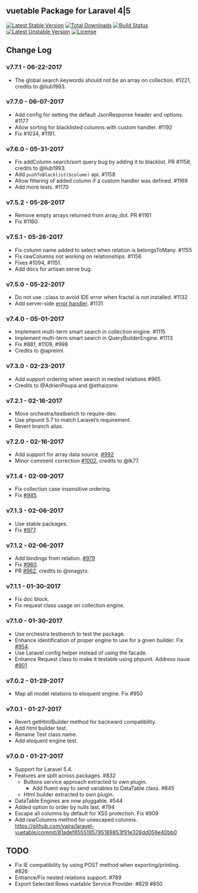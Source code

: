 ## vuetable Package for Laravel 4|5

[![Latest Stable Version](https://poser.pugx.org/yajra/laravel-vuetable-oracle/v/stable.png)](https://packagist.org/packages/yajra/laravel-vuetable-oracle)
[![Total Downloads](https://poser.pugx.org/yajra/laravel-vuetable-oracle/downloads.png)](https://packagist.org/packages/yajra/laravel-vuetable-oracle)
[![Build Status](https://travis-ci.org/yajra/laravel-vuetable.png?branch=master)](https://travis-ci.org/yajra/laravel-vuetable)
[![Latest Unstable Version](https://poser.pugx.org/yajra/laravel-vuetable-oracle/v/unstable.svg)](https://packagist.org/packages/yajra/laravel-vuetable-oracle)
[![License](https://poser.pugx.org/yajra/laravel-vuetable-oracle/license.svg)](https://packagist.org/packages/yajra/laravel-vuetable-oracle)

## Change Log

### v7.7.1 - 06-22-2017
- The global search keywords should not be an array on collection. #1221, credits to @liub1993.

### v7.7.0 - 06-07-2017
- Add config for setting the default JsonResponse header and options. #1177
- Allow sorting for blacklisted columns with custom handler. #1192
- Fix #1034, #1191.

### v7.6.0 - 05-31-2017
- Fix addColumn search/sort query bug by adding it to blacklist. PR #1158, credits to @liub1993.
- Add `pushToBlacklist($column)` api. #1158
- Allow filtering of added column if a custom handler was defined. #1169
- Add more tests. #1170

### v7.5.2 - 05-26-2017
- Remove empty arrays returned from array_dot. PR #1161
- Fix #1160.

### v7.5.1 - 05-26-2017
- Fix column name added to select when relation is belongsToMany. #1155
- Fix rawColumns not working on relationships. #1156
- Fixes #1094, #1151.
- Add docs for artisan serve bug.

### v7.5.0 - 05-22-2017
- Do not use ::class to avoid IDE error when fractal is not installed. #1132
- Add server-side [error handler](https://yajrabox.com/docs/laravel-vuetable/7.0/error-handler). #1131

### v7.4.0 - 05-01-2017
- Implement multi-term smart search in collection engine. #1115
- Implement multi-term smart search in QueryBuilderEngine. #1113
- Fix #881, #1109, #998
- Credits to @apreiml.

### v7.3.0 - 02-23-2017
- Add support ordering when search in nested relations #965.
- Credits to @AdrienPoupa and @ethaizone.

### v7.2.1 - 02-16-2017
- Move orchestra/testbench to require-dev.
- Use phpunit 5.7 to match Laravel’s requirement.
- Revert branch alias.

### v7.2.0 - 02-16-2017
- Add support for array data source. [#992](https://github.com/yajra/laravel-vuetable/pull/992)
- Minor comment correction [#1002](https://github.com/yajra/laravel-vuetable/pull/1002), credits to @lk77.

### v7.1.4 - 02-09-2017
- Fix collection case insensitive ordering.
- Fix [#945](https://github.com/yajra/laravel-vuetable/issues/945).

### v7.1.3 - 02-06-2017
- Use stable packages. 
- Fix [#977](https://github.com/yajra/laravel-vuetable/issues/977).

### v7.1.2 - 02-06-2017
- Add bindings from relation. [#979](https://github.com/yajra/laravel-vuetable/pull/979)
- Fix [#960](https://github.com/yajra/laravel-vuetable/issues/960).
- PR [#962](https://github.com/yajra/laravel-vuetable/pull/962), credits to @snagytx.

### v7.1.1 - 01-30-2017
- Fix doc block.
- Fix request class usage on collection engine.

### v7.1.0 - 01-30-2017
- Use orchestra testbench to test the package.
- Enhance identification of proper engine to use for a given builder. Fix [#954](https://github.com/yajra/laravel-vuetable/issues/954).
- Use Laravel config helper instead of using the facade.
- Enhance Request class to make it testable using phpunit. Address issue [#901](https://github.com/yajra/laravel-vuetable/issues/901)

### v7.0.2 - 01-29-2017
- Map all model relations to eloquent engine. Fix #950

### v7.0.1 - 01-27-2017
- Revert getHtmlBuilder method for backward compatibility.
- Add html builder test.
- Rename Test class name.
- Add eloquent engine test.

### v7.0.0 - 01-27-2017
- Support for Laravel 5.4.
- Features are split across packages. #832
    - Buttons service approach extracted to own plugin.
        - Add fluent way to send variables to DataTable class. #845
    - Html builder extracted to own plugin.
- DataTable Engines are now pluggable. #544
- Added option to order by nulls last. #794
- Escape all columns by default for XSS protection. Fix #909
- Add rawColumns method for unescaped columns. https://github.com/yajra/laravel-vuetable/commit/81adef8555195795189853f91e326dd056e40bb0

## TODO
- Fix IE compatibility by using POST method when exporting/printing. #826
- Enhance/Fix nested relations support. #789
- Export Selected Rows vuetable Service Provider. #829 #850
